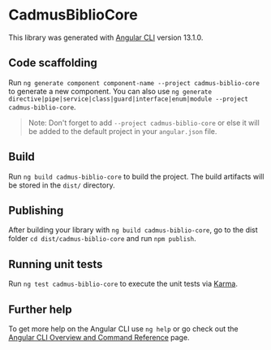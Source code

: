 # CadmusBiblioCore

This library was generated with [Angular CLI](https://github.com/angular/angular-cli) version 13.1.0.

## Code scaffolding

Run `ng generate component component-name --project cadmus-biblio-core` to generate a new component. You can also use `ng generate directive|pipe|service|class|guard|interface|enum|module --project cadmus-biblio-core`.
> Note: Don't forget to add `--project cadmus-biblio-core` or else it will be added to the default project in your `angular.json` file. 

## Build

Run `ng build cadmus-biblio-core` to build the project. The build artifacts will be stored in the `dist/` directory.

## Publishing

After building your library with `ng build cadmus-biblio-core`, go to the dist folder `cd dist/cadmus-biblio-core` and run `npm publish`.

## Running unit tests

Run `ng test cadmus-biblio-core` to execute the unit tests via [Karma](https://karma-runner.github.io).

## Further help

To get more help on the Angular CLI use `ng help` or go check out the [Angular CLI Overview and Command Reference](https://angular.io/cli) page.
